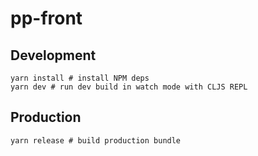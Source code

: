 # pp-front

## Development
```shell
yarn install # install NPM deps
yarn dev # run dev build in watch mode with CLJS REPL
```

## Production
```shell
yarn release # build production bundle
```
